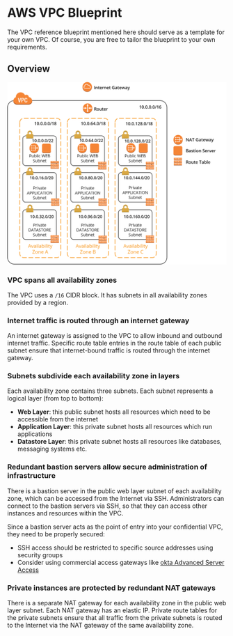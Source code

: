 # AWS VPC Blueprint

The VPC reference blueprint mentioned here should serve as a template for your own VPC. 
Of course, you are free to tailor the blueprint to your own requirements.

## Overview

![AWS VPC Blueprint](img/aws_vpc_blueprint.png)

### VPC spans all availability zones

The VPC uses a `/16` CIDR block.
It has subnets in all availability zones provided by a region.

### Internet traffic is routed through an internet gateway

An internet gateway is assigned to the VPC to allow inbound and outbound internet traffic.
Specific route table entries in the route table of each public subnet ensure that internet-bound traffic is routed through the internet gateway.

### Subnets subdivide each availability zone in layers
 
Each availability zone contains three subnets. Each subnet represents a logical layer (from top to bottom):

* __Web Layer__: this public subnet hosts all resources which need to be accessible from the internet
* __Application Layer__: this private subnet hosts all resources which run applications
* __Datastore Layer__: this private subnet hosts all resources like databases, messaging systems etc.
   
### Redundant bastion servers allow secure administration of infrastructure

There is a bastion server in the public web layer subnet of each availability zone, which can be accessed from the Internet via SSH. 
Administrators can connect to the bastion servers via SSH, so that they can access other instances and resources within the VPC.

Since a bastion server acts as the point of entry into your confidential VPC, they need to be properly secured:
 
* SSH access should be restricted to specific source addresses using security groups
* Consider using commercial access gateways like [okta Advanced Server Access](https://www.okta.com/products/advanced-server-access/)  

### Private instances are protected by redundant NAT gateways

There is a separate NAT gateway for each availability zone in the public web layer subnet. 
Each NAT gateway has an elastic IP. 
Private route tables for the private subnets ensure that all traffic from the private subnets is routed to the Internet 
via the NAT gateway of the same availability zone.
